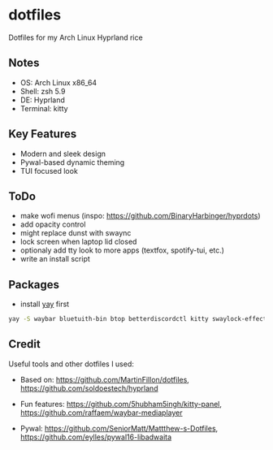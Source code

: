 # dotfiles

Dotfiles for my Arch Linux Hyprland rice

## Notes

- OS: Arch Linux x86_64
- Shell: zsh 5.9
- DE: Hyprland
- Terminal: kitty

## Key Features

- Modern and sleek design
- Pywal-based dynamic theming
- TUI focused look

## ToDo

- make wofi menus (inspo: https://github.com/BinaryHarbinger/hyprdots)
- add opacity control
- might replace dunst with swaync
- lock screen when laptop lid closed
- optionaly add tty look to more apps (textfox, spotify-tui, etc.)
- write an install script

## Packages

- install [yay](https://github.com/Jguer/yay?tab=readme-ov-file#installation) first

```bash
yay -S waybar bluetuith-bin btop betterdiscordctl kitty swaylock-effects spicetify hyprpaper wofi dunst catppuccin-gtk-theme-mocha cliphist firefox discord spotify obsidian vscodium-bin thunar pamixer playerctl brightnessctl hyprshot zsh pipewire pipewire-pulse pipewire-audio libreoffice-extension-texmaths libreoffice-fresh noto-fonts noto-fonts-cjk noto-fonts-emoji kvantummanager qt5-wayland qt6-wayland swayidle batsignal adw-gtk-theme gradience python-pywal16 waypaper yazi wiremix
```

## Credit

Useful tools and other dotfiles I used:

- Based on: https://github.com/MartinFillon/dotfiles, https://github.com/soldoestech/hyprland

- Fun features: https://github.com/5hubham5ingh/kitty-panel, https://github.com/raffaem/waybar-mediaplayer

- Pywal: https://github.com/SeniorMatt/Mattthew-s-Dotfiles, https://github.com/eylles/pywal16-libadwaita
